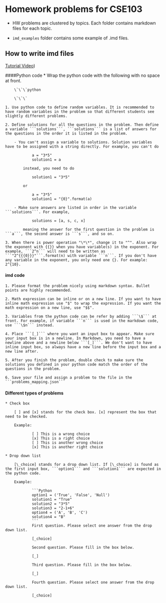 # Homework problems for CSE103

* HW problems are clustered by topics. Each folder contains markdown files for each topic.

* ```imd_examples``` folder contains some example of .imd files.


## How to write imd files
[Tutorial Video](https://www.youtube.com/watch?v=5IE5V39dE4E))

####Python code
	* Wrap the python code with the following with no space at front.

		\`\`\`python

		\`\`\`

	1. Use python code to define random variables. It is recommended to have random variables in the problem so that different students see slightly different problems.

	2. Define solutions for all the questions in the problem. Then define a variable ```solutions```, ```solutions``` is a list of answers for the questions in the order it is listed in the problem.

		- You can't assign a variable to solutions. Solution variables have to be assigned with a string directly. For example, you can't do

				a = "3*5"
				solution1 = a

			instead, you need to do

				solution1 = "3*5"

			or

				a = "3*5"
				solution1 = "{0}".format(a)

		- Make sure answers are listed in order in the variable ```solutions```. For example,

				solutions = [a, s, c, x]

			meaning the answer for the first question in the problem is ```a```, the second answer is ```s```, and so on.

	3. When there is power operation "\*\*", change it to "^". Also wrap the exponent with {{}} when you have variable(s) in the exponent. For example, ```2^n``` will need to be written as ```"2^{{{0}}}"```.format(n) with variable ```n```. If you don't have any variable in the exponent, you only need one {}. For example: 2^{10}.

#### imd code
	1. Please format the problem nicely using markdown syntax. Bullet points are highly recommended.

	2. Math expression can be inline or on a new line. If you want to have inline math expression use "$" to wrap the expression. If you want the math expression on a new line, use "$$".

	3. Variables from the python code can be refer by adding ```\$``` at front. For example, if variable ```n``` is used in the markdown code, use ```\$n``` instead.

	4. Place ```[_]``` where you want an input box to appear. Make sure your input box is in a newline. In Markdown, you need to have a newline above and a newline below ```[_]```. We don't want to have inline input box, so always have a new line before the input box and a new line after.

	5. After you finish the problem, double check to make sure the solutions you defined in your python code match the order of the questions in the problem.

	6. Save your file and assign a problem to the file in the ```problems_mapping.json```

#### Different types of problems
 	* Check box

		[ ] and [x] stands for the check box. [x] represent the box that need to be checked.

		Example:

				[ ] This is a wrong choice
				[x] This is a right choice
				[ ] This is another wrong choice
				[x] This is another right choice

	* Drop down list

		[\_choice] stands for a drop down list. If [\_choice] is found as the first input box, ```option1``` and ```solution1``` are expected in the python code.

		Example:

				```Python
				option1 = ('True', 'False', 'Null')
				solution1 = "True"
				solution2 = "3*5"
				solution3 = "2-1+6"
				option4 = ('A', 'B', 'C')
				solution4 = "B"
				```
				First question. Please select one answer from the drop down list.

				[_choice]

				Second question. Please fill in the box below.

				[_]

				Third question. Please fill in the box below.

				[_]

				Fourth question. Please select one answer from the drop down list.

				[_choice]
